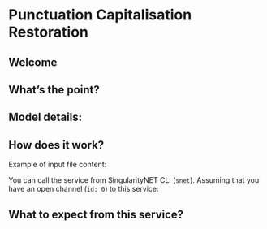 # Punctuation Capitalisation Restoration
## Welcome

## What’s the point?
## Model details:
## How does it work?
 
Example of input file content:

You can call the service from SingularityNET CLI (`snet`).
Assuming that you have an open channel (`id: 0`) to this service:

## What to expect from this service?
